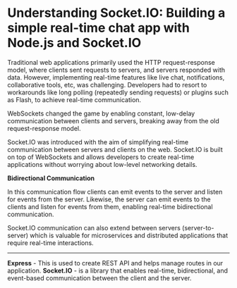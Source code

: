 # Understanding Socket.IO: Building a simple real-time chat app with Node.js and Socket.IO

Traditional web applications primarily used the HTTP request-response model, where clients sent requests to servers, and servers responded with data. However, implementing real-time features like live chat, notifications, collaborative tools, etc, was challenging. Developers had to resort to workarounds like long polling (repeatedly sending requests) or plugins such as Flash, to achieve real-time communication.

WebSockets changed the game by enabling constant, low-delay communication between clients and servers, breaking away from the old request-response model.

Socket.IO was introduced with the aim of simplifying real-time communication between servers and clients on the web. Socket.IO is built on top of WebSockets and allows developers to create real-time applications without worrying about low-level networking details.

**Bidirectional Communication**

In this communication flow clients can emit events to the server and listen for events from the server. Likewise, the server can emit events to the clients and listen for events from them, enabling real-time bidirectional communication.

Socket.IO communication can also extend between servers (server-to-server) which is valuable for microservices and distributed applications that require real-time interactions.

---

**Express** - This is used to create REST API and helps manage routes in our application.
**Socket.IO** - is a library that enables real-time, bidirectional, and event-based communication between the client and the server.
